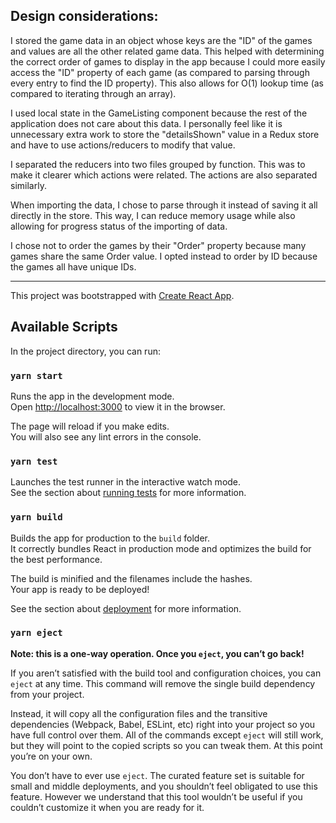 ## Design considerations:

I stored the game data in an object whose keys are the "ID" of the games and values are all the other related game data. This helped with determining the correct order of games to display in the app because I could more easily access the "ID" property of each game (as compared to parsing through every entry to find the ID property). This also allows for O(1) lookup time (as compared to iterating through an array).

I used local state in the GameListing component because the rest of the application does not care about this data. I personally feel like it is unnecessary extra work to store the "detailsShown" value in a Redux store and have to use actions/reducers to modify that value.

I separated the reducers into two files grouped by function. This was to make it clearer which actions were related. The actions are also separated similarly.

When importing the data, I chose to parse through it instead of saving it all directly in the store. This way, I can reduce memory usage while also allowing for progress status of the importing of data.

I chose not to order the games by their "Order" property because many games share the same Order value. I opted instead to order by ID because the games all have unique IDs.


***

This project was bootstrapped with [Create React App](https://github.com/facebook/create-react-app).

## Available Scripts

In the project directory, you can run:

### `yarn start`

Runs the app in the development mode.<br />
Open [http://localhost:3000](http://localhost:3000) to view it in the browser.

The page will reload if you make edits.<br />
You will also see any lint errors in the console.

### `yarn test`

Launches the test runner in the interactive watch mode.<br />
See the section about [running tests](https://facebook.github.io/create-react-app/docs/running-tests) for more information.

### `yarn build`

Builds the app for production to the `build` folder.<br />
It correctly bundles React in production mode and optimizes the build for the best performance.

The build is minified and the filenames include the hashes.<br />
Your app is ready to be deployed!

See the section about [deployment](https://facebook.github.io/create-react-app/docs/deployment) for more information.

### `yarn eject`

**Note: this is a one-way operation. Once you `eject`, you can’t go back!**

If you aren’t satisfied with the build tool and configuration choices, you can `eject` at any time. This command will remove the single build dependency from your project.

Instead, it will copy all the configuration files and the transitive dependencies (Webpack, Babel, ESLint, etc) right into your project so you have full control over them. All of the commands except `eject` will still work, but they will point to the copied scripts so you can tweak them. At this point you’re on your own.

You don’t have to ever use `eject`. The curated feature set is suitable for small and middle deployments, and you shouldn’t feel obligated to use this feature. However we understand that this tool wouldn’t be useful if you couldn’t customize it when you are ready for it.